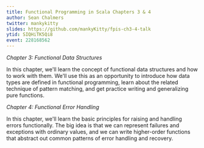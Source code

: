 ```yaml
---
title: Functional Programming in Scala Chapters 3 & 4
author: Sean Chalmers
twitter: mankykitty
slides: https://github.com/mankyKitty/fpis-ch3-4-talk
ytid: SIQHiTK5Qi8
event: 228168562
---
```

*Chapter 3: Functional Data Structures*

In this chapter, we'll learn the concept of functional data structures and how
to work with them. We'll use this as an opportunity to introduce how data types
are defined in functional programming, learn about the related technique of
pattern matching, and get practice writing and generalizing pure functions.

*Chapter 4: Functional Error Handling*

In this chapter, we'll learn the basic principles for raising and handling
errors functionally. The big idea is that we can represent failures and
exceptions with ordinary values, and we can write higher-order functions that
abstract out common patterns of error handling and recovery.
